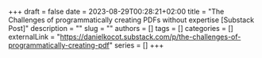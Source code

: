 +++ 
draft = false
date = 2023-08-29T00:28:21+02:00
title = "The Challenges of programmatically creating PDFs without expertise [Substack Post]"
description = ""
slug = ""
authors = []
tags = []
categories = []
externalLink = "https://danielkocot.substack.com/p/the-challenges-of-programmatically-creating-pdf"
series = []
+++
